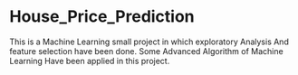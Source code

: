 # House_Price_Prediction
This is a Machine Learning small project in which exploratory Analysis And feature selection have been done. Some  Advanced Algorithm of Machine Learning Have been applied in this project.
